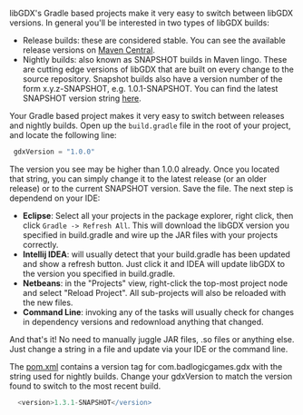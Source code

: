 libGDX's Gradle based projects make it very easy to switch between libGDX versions. In general you'll be interested in two types of libGDX builds:

* Release builds: these are considered stable. You can see the available release versions on [Maven Central](http://search.maven.org/#search%7Cgav%7C1%7Cg%3A%22com.badlogicgames.gdx%22%20AND%20a%3A%22gdx%22).
* Nightly builds: also known as SNAPSHOT builds in Maven lingo. These are cutting edge versions of libGDX that are built on every change to the source repository. Snapshot builds also have a version number of the form x.y.z-SNAPSHOT, e.g. 1.0.1-SNAPSHOT. You can find the latest SNAPSHOT version string [here](https://github.com/libgdx/libgdx/blob/master/pom.xml#L13).

Your Gradle based project makes it very easy to switch between releases and nightly builds. Open up the `build.gradle` file in the root of your project, and locate the following line:

```Groovy
 gdxVersion = "1.0.0"
```

The version you see may be higher than 1.0.0 already. Once you located that string, you can simply change it to the latest release (or an older release) or to the current SNAPSHOT version. Save the file. The next step is dependend on your IDE:

* **Eclipse**: Select all your projects in the package explorer, right click, then click `Gradle -> Refresh All`. This will download the libGDX version you specified in build.gradle and wire up the JAR files with your projects correctly.
* **Intellij IDEA**: will usually detect that your build.gradle has been updated and show a refresh button. Just click it and IDEA will update libGDX to the version you specified in build.gradle.
* **Netbeans**: in the "Projects" view, right-click the top-most project node and select "Reload Project".  All sub-projects will also be reloaded with the new files.
* **Command Line**: invoking any of the tasks will usually check for changes in dependency versions and redownload anything that changed.

And that's it! No need to manually juggle JAR files, .so files or anything else. Just change a string in a file and update via your IDE or the command line.

The [pom.xml](https://github.com/libgdx/libgdx/blob/master/pom.xml#L13) contains a version tag for com.badlogicgames.gdx with the string used for nightly builds. Change your gdxVersion to match the version found to switch to the most recent build.

```Groovy
  <version>1.3.1-SNAPSHOT</version>
```
